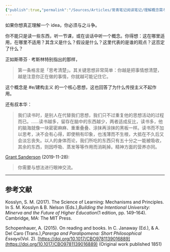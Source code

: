 ```yaml
---
{"publish":true,"permalink":"/Sources/Articles/常青笔记阅读笔记/理解概念需与其尽力较量.md","title":"理解概念需与其尽力较量","created":"2022-08-10","modified":"2023-03-14","tags":["review/常青笔记"],"cssclasses":""}
---
```




如果你想真正理解一个 idea，你必须与之斗争。

你不能只是读一些东西，听一节课，或在谈话中听一个概念。你得想：这在哪里适用，在哪里不适用？其含义是什么？假设是什么？这里代表的是谁的观点？这否定了什么？

正如斯蒂芬 · 考斯林特别指出的那样，

> 第一条格言是「思考清楚」。其关键思想非常简单：你越是把事情想清楚，越是注意你正在做的事情，你就越可能记住它。

这个概念是 \#e/建构主义 的一个核心思想，这也回答了为什么传授主义不起作用。

还有叔本华：

> 我们读书时，是别人在代替我们思想，我们只不过重复他的思想活动的过程而已。……读书越多，留存在脑中的东西越少，两者适成反比，读书多，他的脑海就像一块密密麻麻、重重叠叠、涂抹再涂抹的黑板一样。读书而不加以思考，决不会有心得，即使稍有印象，也浅薄而不生根，大抵在不久后又会淡忘丧失。以人的身体而论，我们所吃的东西只有五十分之一能被吸收，其余的东西，则因呼吸、蒸发等等作用而消耗掉。精神方面的营养亦同。

[Grant Sanderson](https://notes.andymatuschak.org/z85PiaMmkorcaUaKukXLyhR7bn7GhVeo22h8T) (2019-11-28):

> 你需要与想法进行眼神交流。

___

## 参考文献

Kosslyn, S. M. (2017). The Science of Learning: Mechanisms and Principles. In S. M. Kosslyn & B. Nelson (Eds.),*Building the Intentional University: Minerva and the Future of Higher Education*(1 edition, pp. 149–164). Cambridge, MA: The MIT Press.

Schopenhauer, A. (2015). On reading and books. In C. Janaway (Ed.), & A. Del Caro (Trans.),*Parerga and Paralipomena: Short Philosophical Essays*(Vol. 2). [https://doi.org/10.1017/CBO9781139016889](https://doi.org/10.1017/CBO9781139016889) (Original work published 1851)